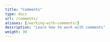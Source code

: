 ```yaml
---
title: "Comments"
type: docs
url: /comments/
aliases: [/working-with-comments/]
description: "Learn how to work with comments"
weight: 30
---
```


